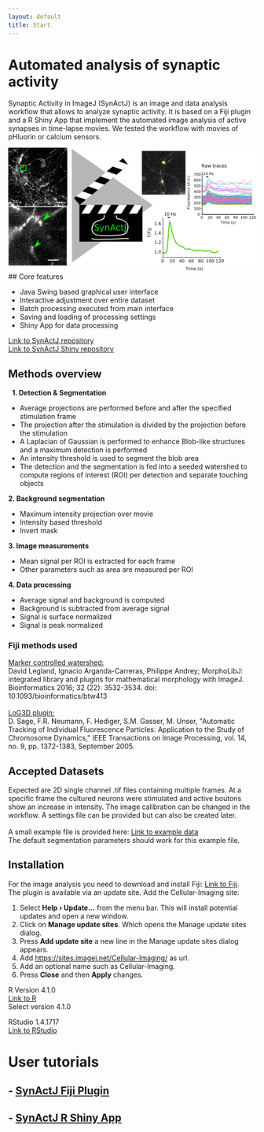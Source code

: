 ```yaml
---
layout: default
title: Start
---
```

# Automated analysis of synaptic activity

Synaptic Activity in ImageJ (SynActJ) is an image and data analysis workflow that allows to analyze synaptic activity. It is based on a Fiji plugin and a R Shiny App that implement the automated image analysis of active synapses in time-lapse movies. We tested the workflow with movies of pHluorin or calcium sensors.

<img src="/images/main/teaser.png" alt="teaser" class="inline"/>
## Core features

- Java Swing based graphical user interface
- Interactive adjustment over entire dataset
- Batch processing executed from main interface
- Saving and loading of processing settings
- Shiny App for data processing

[Link to SynActJ repository](https://github.com/schmiedc/SynActJ)<br>
[Link to SynActJ Shiny repository](https://github.com/schmiedc/SynActJ_Shiny)

## Methods overview
 
**1. Detection & Segmentation**
- Average projections are performed before and after the specified stimulation frame
- The projection after the stimulation is divided by the projection before the stimulation
- A Laplacian of Gaussian is performed to enhance Blob-like structures and a maximum detection is performed
- An intensity threshold is used to segment the blob area
- The detection and the segmentation is fed into a seeded watershed to compute regions of interest (ROI) per detection and separate touching objects

**2. Background segmentation**
- Maximum intensity projection over movie
- Intensity based threshold
- Invert mask

**3. Image measurements**
- Mean signal per ROI is extracted for each frame
- Other parameters such as area are measured per ROI

**4. Data processing**
- Average signal and background is computed
- Background is subtracted from average signal
- Signal is surface normalized
- Signal is peak normalized

### Fiji methods used

[Marker controlled watershed:](http://fiji.sc/Marker-controlled_Watershed)<br>
David Legland, Ignacio Arganda-Carreras, Philippe Andrey; MorphoLibJ: integrated library and plugins for mathematical morphology with ImageJ. Bioinformatics 2016; 32 (22): 3532-3534. doi: 10.1093/bioinformatics/btw413
<br>
<br>
[LoG3D plugin:](http://bigwww.epfl.ch/sage/soft/LoG3D/)<br>
D. Sage, F.R. Neumann, F. Hediger, S.M. Gasser, M. Unser, "Automatic Tracking of Individual Fluorescence Particles: Application to the Study of Chromosome Dynamics," IEEE Transactions on Image Processing, vol. 14, no. 9, pp. 1372-1383, September 2005.

## Accepted Datasets

Expected are 2D single channel .tif files containing multiple frames. At a specific frame the cultured neurons were stimulated and active boutons show an increase in intensity. The image calibration can be changed in the workflow. A settings file can be provided but can also be created later.
<br>
<br>
A small example file is provided here: [Link to example data](https://github.com/schmiedc/pHluorinJ/blob/master/testInput/testMovie.tif)
<br>
The default segmentation parameters should work for this example file.

## Installation

For the image analysis you need to download and install Fiji: [Link to Fiji](https://fiji.sc/).<br/>
The plugin is available via an update site. Add the Cellular-Imaging site:

1. Select **Help › Update…** from the menu bar. This will install potential updates and open a new window.
2. Click on **Manage update sites**. Which opens the Manage update sites dialog.
3. Press **Add update site** a new line in the Manage update sites dialog appears.
4. Add https://sites.imagej.net/Cellular-Imaging/ as url.
5. Add an optional name such as Cellular-Imaging.
6. Press **Close** and then **Apply** changes.


R Version 4.1.0<br/>
[Link to R](https://cran.r-project.org/bin/windows/base/)<br/>
Select version 4.1.0


RStudio 1.4.1717<br/>
[Link to RStudio](https://www.rstudio.com/products/rstudio/download/)


# User tutorials

## - [SynActJ Fiji Plugin](pages/Fiji_Plugin.html)
## - [SynActJ R Shiny App](pages/SynActJ_Shiny.html)
